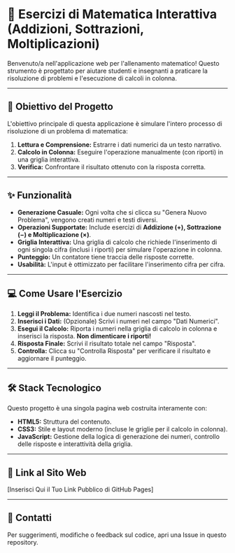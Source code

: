 # 🧠 Esercizi di Matematica Interattiva (Addizioni, Sottrazioni, Moltiplicazioni)

Benvenuto/a nell'applicazione web per l'allenamento matematico! Questo strumento è progettato per aiutare studenti e insegnanti a praticare la risoluzione di problemi e l'esecuzione di calcoli in colonna.

---

## 🎯 Obiettivo del Progetto

L'obiettivo principale di questa applicazione è simulare l'intero processo di risoluzione di un problema di matematica:

1.  **Lettura e Comprensione:** Estrarre i dati numerici da un testo narrativo.
2.  **Calcolo in Colonna:** Eseguire l'operazione manualmente (con riporti) in una griglia interattiva.
3.  **Verifica:** Confrontare il risultato ottenuto con la risposta corretta.

---

## ✨ Funzionalità

* **Generazione Casuale:** Ogni volta che si clicca su "Genera Nuovo Problema", vengono creati numeri e testi diversi.
* **Operazioni Supportate:** Include esercizi di **Addizione ($\boldsymbol{+}$), Sottrazione ($\boldsymbol{-}$) e Moltiplicazione ($\boldsymbol{\times}$)**.
* **Griglia Interattiva:** Una griglia di calcolo che richiede l'inserimento di ogni singola cifra (inclusi i riporti) per simulare l'operazione in colonna.
* **Punteggio:** Un contatore tiene traccia delle risposte corrette.
* **Usabilità:** L'input è ottimizzato per facilitare l'inserimento cifra per cifra.

---

## 💻 Come Usare l'Esercizio

1.  **Leggi il Problema:** Identifica i due numeri nascosti nel testo.
2.  **Inserisci i Dati:** (Opzionale) Scrivi i numeri nel campo "Dati Numerici".
3.  **Esegui il Calcolo:** Riporta i numeri nella griglia di calcolo in colonna e inserisci la risposta. **Non dimenticare i riporti!**
4.  **Risposta Finale:** Scrivi il risultato totale nel campo "Risposta".
5.  **Controlla:** Clicca su "Controlla Risposta" per verificare il risultato e aggiornare il punteggio.

---

## 🛠️ Stack Tecnologico

Questo progetto è una singola pagina web costruita interamente con:

* **HTML5:** Struttura del contenuto.
* **CSS3:** Stile e layout moderno (incluse le griglie per il calcolo in colonna).
* **JavaScript:** Gestione della logica di generazione dei numeri, controllo delle risposte e interattività della griglia.

---

## 🔗 Link al Sito Web

[Inserisci Qui il Tuo Link Pubblico di GitHub Pages]

---

## 📧 Contatti

Per suggerimenti, modifiche o feedback sul codice, apri una Issue in questo repository.
